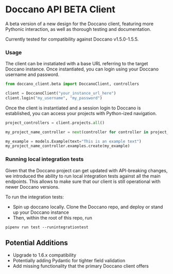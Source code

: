 # Doccano API BETA Client

A beta version of a new design for the Doccano client, featuring more Pythonic interaction, as well as thorough testing and documentation.

Currently tested for compatibility against Doccano v1.5.0-1.5.5.

### Usage

The client can be instatiated with a base URL referring to the target Doccano instance. Once instantiated, you can login using your Doccano username and password.

```python
from doccano_client.beta import DoccanoClient, controllers

client = DoccanoClient("your_instance_url_here")
client.login("my_username", "my_password")
```

Once the client is instantiated and a session login to Doccano is established, you can access your projects with Python-ized navigation.

```python
project_controllers = client.projects.all()

my_project_name_controller = next(controller for controller in project_controllers if controller.project.name == "My Project Name")

my_example = models.Example(text="This is an example text")
my_project_name_controller.examples.create(my_example)

```

### Running local integration tests
Given that the Doccano project can get updated with API-breaking changes, we introduced the ability to run local integration tests against all the main endpoints.
This allows to make sure that our client is still operational with newer Doccano versions.

To run the integration tests:
- Spin up doccano locally. Clone the Doccano repo, and deploy or stand up your Doccano instance
- Then, within the root of this repo, run
```shell
pipenv run test --runintegrationtest
```

## Potential Additions

- Upgrade to 1.6.x compatibility
- Potentially adding Pydantic for tighter field validation
- Add missing functionality that the primary Doccano client offers
